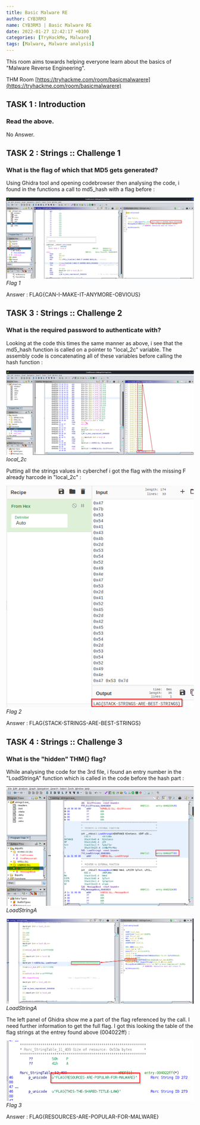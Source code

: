```yaml
---
title: Basic Malware RE
author: CYB3RM3
name: CYB3RM3 | Basic Malware RE
date: 2022-01-27 12:42:17 +0100
categories: [TryHackMe, Malware]
tags: [Malware, Malware analysis]
---
```


This room aims towards helping everyone learn about the basics of "Malware Reverse Engineering".

THM Room [https://tryhackme.com/room/basicmalwarere](https://tryhackme.com/room/basicmalwarere)


## TASK 1 : Introduction
### Read the above.
No Answer.

## TASK 2 : Strings :: Challenge 1
### What is the flag of which that MD5 gets generated? 
Using Ghidra tool and opening codebrowser then analysing the code, i found in the functions a call to md5_hash with a flag before :

![Flag 1](/images/thm/basicmalwarere/basicmalwarere_1.png)
_Flag 1_

Answer : FLAG{CAN-I-MAKE-IT-ANYMORE-OBVIOUS}

## TASK 3 : Strings :: Challenge 2
### What is the required password to authenticate with?
Looking at the code this times the same manner as above, i see that the md5_hash function is called on a pointer to "local_2c" variable. The assembly code is concatenating all of these variables before calling the hash function :

![local_2c](/images/thm/basicmalwarere/basicmalwarere_2.png)
_local_2c_

Putting all the strings values in cyberchef i got the flag with the missing F already harcode in "local_2c" :

![Flag 2](/images/thm/basicmalwarere/basicmalwarere_3.png)
_Flag 2_

Answer : FLAG{STACK-STRINGS-ARE-BEST-STRINGS}

## TASK 4 : Strings :: Challenge 3
### What is the "hidden" THM{} flag?
While analysing the code for the 3rd file, i found an entry number in the "LoadStringA" function which is called in the code before the hash part :

![LoadStringA](/images/thm/basicmalwarere/basicmalwarere_4.png)
_LoadStringA_

![LoadStringA](/images/thm/basicmalwarere/basicmalwarere_5.png)
_LoadStringA_

The left panel of Ghidra show me a part of the flag referenced by the call. I need further information to get the full flag. I got this looking the table of the flag strings at the entrey found above (004022ff) :

![Flag 3](/images/thm/basicmalwarere/basicmalwarere_6.png)
_Flag 3_

Answer : FLAG{RESOURCES-ARE-POPULAR-FOR-MALWARE}
